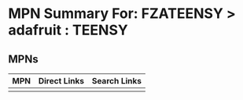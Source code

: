 



# MPN Summary For: FZATEENSY > adafruit : TEENSY

## MPNs
  

|MPN|Direct Links|Search Links|
| :--- | :--- | :--- |
||||
